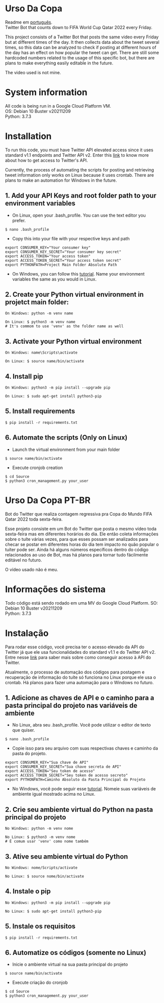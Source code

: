 # Urso Da Copa
Readme em [português](#urso-da-copa-pt-br).  
Twitter Bot that counts down to FIFA World Cup Qatar 2022 every Friday.

This project consists of a Twitter Bot that posts the same video every Friday but at different times of the day.
It then collects data about the tweet several times, so this data can be analyzed to check if posting at different hours of the day has an effect on how popular the tweet can get. There are still some hardcoded numbers related to the usage of this specific bot, but there are plans to make everything easily editable in the future. 

The video used is not mine.


# System information
All code is being run in a Google Cloud Platform VM.  
OS: Debian 10 Buster v20211209  
Python: 3.7.3  


# Installation
To run this code, you must have Twitter API elevated access since it uses standard v1.1 endpoints and Twitter API v2. Enter this [link](https://developer.twitter.com/en/docs/twitter-api/getting-started/getting-access-to-the-twitter-api) to know more about how to get access to Twitter's API.


Currently, the process of automating the scripts for posting and retrieving tweet information only works on Linux because it uses crontab. There are plans to make an automation for Windows in the future.


## 1. Add your API Keys and root folder path to your environment variables

- On Linux, open your .bash_profile. You can use the text editor you prefer.
```
$ nano .bash_profile 
```

- Copy this into your file with your respective keys and path
```
export CONSUMER_KEY="Your consumer key"
export CONSUMER_KEY_SECRET="Your consumer key secret"
export ACCESS_TOKEN="Your access token"
export ACCESS_TOKEN_SECRET="Your access token secret"
export PYTHONPATH=Project Main Folder Absolute Path
```

- On Windows, you can follow this [tutorial](https://www.architectryan.com/2018/08/31/how-to-change-environment-variables-on-windows-10/). Name your environment variables the same as you would in Linux.

## 2. Create your Python virtual environment in projetct main folder:

```
On Windows: python -m venv name

On Linux: $ python3 -m venv name 
# It's commom to use 'venv' as the folder name as well
```

## 3. Activate your Python virtual environment

```
On Windows: name\Scripts\activate

On Linux: $ source name/bin/activate
```

## 4. Install pip

```
On Windows: python3 -m pip install --upgrade pip

On Linux: $ sudo apt-get install python3-pip
```

## 5. Install requirements

```
$ pip install -r requirements.txt
```

## 6. Automate the scripts (Only on Linux)

- Launch the virtual environment from your main folder
```
$ source name/bin/activate
```
- Execute cronjob creation
```
$ cd Source
$ python3 cron_management.py your_user
```

# Urso Da Copa PT-BR
Bot do Twitter que realiza contagem regressiva pra Copa do Mundo FIFA Qatar 2022 toda sexta-feira.

Esse projeto consiste em um Bot do Twitter que posta o mesmo vídeo toda sexta-feira mas em diferentes horários do dia.
Ele então coleta informações sobre o tuíte várias vezes, para que esses possam ser analizados para checar se postar em diferentes horas do dia tem impacto no quão popular o tuíter pode ser. Ainda há alguns números específicos dentro do código relacionados ao uso de Bot, mas há planos para tornar tudo fácilmente editável no futuro.

O vídeo usado não é meu.

# Informações do sistema
Todo código está sendo rodado em uma MV do Google Cloud Platform.
SO: Debian 10 Buster v20211209  
Python: 3.7.3  


# Instalação
Para rodar esse código, você precisa ter o acesso elevado da API do Twitter já que ele usa funcionalidades do standard v1.1 e do Twitter API v2. Entre nesse [link](https://developer.twitter.com/en/docs/twitter-api/getting-started/getting-access-to-the-twitter-api) para saber mais sobre como conseguir acesso à API do Twitter.


Atualmente, o processo de automação dos códigos para postagem e recuperação de informação do tuíte só funciona no Linux porque ele usa o crontab. Há planos para fazer uma automação para o Windows no futuro.

## 1. Adicione as chaves de API e o caminho para a pasta principal do projeto nas variáveis de ambiente 

- No Linux, abra seu .bash_profile. Você pode utilizar o editor de texto que quiser.
```
$ nano .bash_profile 
```

- Copie isso para seu arquivo com suas respectivas chaves e caminho da pasta do projeto.
```
export CONSUMER_KEY="Sua chave de API"
export CONSUMER_KEY_SECRET="Sua chave secreta de API"
export ACCESS_TOKEN="Seu token de acesso"
export ACCESS_TOKEN_SECRET="Seu token de acesso secreto"
export PYTHONPATH=Caminho Absoluto da Pasta Principal do Projeto
```

- No Windows, você pode seguir esse [tutorial](https://www.architectryan.com/2018/08/31/how-to-change-environment-variables-on-windows-10/). Nomeie suas variáveis de ambiente igual mostrado acima no Linux.

## 2. Crie seu ambiente virtual do Python na pasta principal do projeto
```
No Windows: python -m venv nome

No Linux: $ python3 -m venv nome 
# É comum usar 'venv' como nome também
```

## 3. Ative seu ambiente virtual do Python 

```
No Windows: nome/Scripts/activate

No Linux: $ source nome/bin/activate
```

## 4. Instale o pip

```
No Windows: python3 -m pip install --upgrade pip

No Linux: $ sudo apt-get install python3-pip
```

## 5. Instale os requisitos

```
$ pip install -r requirements.txt
```

## 6. Automatize os códigos (somente no Linux)

- Inicie o ambiente virtual na sua pasta principal do projeto 
```
$ source name/bin/activate
```
- Execute criação do cronjob
```
$ cd Source
$ python3 cron_management.py your_user
```
